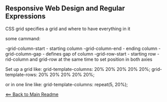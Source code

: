 
## Responsive Web Design and Regular Expressions

CSS grid specifies a grid and where to have everything in it

some cammand:

-grid-column-start - starting column
-grid-column-end - ending column
-grid-column-gap - defines gap of column
-grid-row-start - starting row
-rid-column and grid-row at the same time to set position in both axies

Set up a grid like:
grid-template-columns: 20% 20% 20% 20% 20%;
grid-template-rows: 20% 20% 20% 20% 20%;

or in one line like:
grid-template-columns: repeat(5, 20%);

[<== Back to Main Readme](README.md)